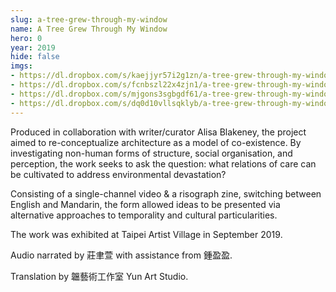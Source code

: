 ```yaml
---
slug: a-tree-grew-through-my-window
name: A Tree Grew Through My Window
hero: 0
year: 2019
hide: false
imgs:
- https://dl.dropbox.com/s/kaejjyr57i2g1zn/a-tree-grew-through-my-window-1.jpg
- https://dl.dropbox.com/s/fcnbszl22x4zjn1/a-tree-grew-through-my-window-2.jpg
- https://dl.dropbox.com/s/mjgons3sgbgdf61/a-tree-grew-through-my-window-3.jpg
- https://dl.dropbox.com/s/dq0d10vllsqklyb/a-tree-grew-through-my-window-4.jpg
---
```


Produced in collaboration with writer/curator Alisa Blakeney, the project aimed to re-conceptualize architecture as a model of co-existence. By investigating non-human forms of structure, social organisation, and perception, the work seeks to ask the question: what relations of care can be cultivated to address environmental devastation?

Consisting of a single-channel video & a risograph zine, switching between English and Mandarin, the form allowed ideas to be presented via alternative approaches to temporality and cultural particularities.

The work was exhibited at Taipei Artist Village in September 2019.

Audio narrated by 莊聿萱 with assistance from 鍾盈盈.

Translation by 韞藝術工作室 Yun Art Studio.
